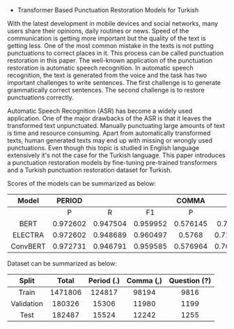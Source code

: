 * Transformer Based Punctuation Restoration Models for Turkish

With the latest development in mobile devices and social networks, many users share their opinions, daily routines or news. Speed of the communication is getting more important but the quality of the text is getting less. One of the most common mistake in the texts is not putting punctuations to correct places in it. This process can be called punctuation restoration in this paper. The well-known application of the punctuation restoration is automatic speech recognition. In automatic speech recognition, the text is generated from the voice and the task has two important challenges to write sentences. The first challenge is to generate grammatically correct sentences. The second challenge is to restore punctuations correctly.    

Automatic Speech Recognition (ASR) has become a widely used application. One of the major drawbacks of the ASR is that it leaves the transformed text unpunctuated. Manually punctuating large amounts of text is time and resource consuming. Apart from automatically transformed texts, human generated texts may end up with missing or wrongly used punctuations. Even though this topic is studied in English language extensively it's not the case for the Turkish language. This paper introduces a punctuation restoration models by fine-tuning pre-trained transformers and a Turkish punctuation restoration dataset for Turkish.

Scores of the models can be summarized as below:

|   Model  |  PERIOD  |          |          |   COMMA  |          |          | QUESTION |          |          |  OVERALL |          |          |
|:--------:|:--------:|:--------:|:--------:|:--------:|:--------:|:--------:|:--------:|:--------:|:--------:|:--------:|:--------:|:--------:|
|          |     P    |     R    |    F1    |     P    |     R    |    F1    |     P    |     R    |    F1    |     P    |     R    |    F1    |
|   BERT   | 0.972602 | 0.947504 | 0.959952 | 0.576145 |  0.70001 | 0.632066 | 0.927642 | 0.911342 |  0.91942 | 0.825506 | 0.852952 | 0.837146 |
|  ELECTRA | 0.972602 | 0.948689 | 0.960497 |  0.5768  | 0.710208 |  0.63659 | 0.920325 | 0.921074 | 0.920699 | 0.823242 | 0.859990 | 0.839262 |
| ConvBERT | 0.972731 | 0.946791 | 0.959585 | 0.576964 | 0.708124 | 0.635851 | 0.922764 | 0.913849 | 0.918285 | 0.824153 | 0.856254 | 0.837907 |


Dataset can be summarized as below:

|    Split    |  Total  | Period (.) | Comma (,) | Question (?) |
|:-----------:|:-------:|:----------:|:---------:|:------------:|
|    Train    | 1471806 |   124817   |   98194   |     9816     |
| Validation  |  180326 |    15306   |   11980   |     1199     |
|   Test      |  182487 |    15524   |   12242   |     1255     |
